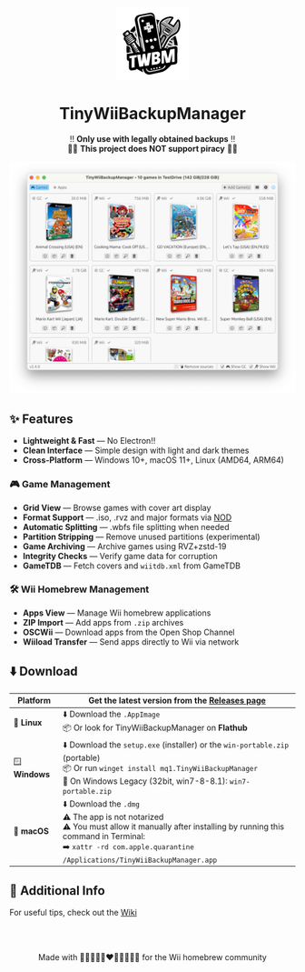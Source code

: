 <p align="center">
  <img alt="TinyWiiBackupManager Logo" width="128" src="assets/logo-small.png">
</p>

<h1 align="center">TinyWiiBackupManager</h1>

<p align="center">
  ‼️ <strong>Only use with legally obtained backups</strong> ‼️<br>
  🏴‍☠️ <strong>This project does NOT support piracy</strong> 🏴‍☠️
</p>

<p align="center">
  <img alt="App Screenshot" src="assets/screenshot.png">
</p>

## ✨ Features

- **Lightweight & Fast** — No Electron!!
- **Clean Interface** — Simple design with light and dark themes
- **Cross-Platform** — Windows 10+, macOS 11+, Linux (AMD64, ARM64)

### 🎮 **Game Management**

- **Grid View** — Browse games with cover art display
- **Format Support** — .iso, .rvz and major formats via [NOD](https://github.com/encounter/nod)
- **Automatic Splitting** — .wbfs file splitting when needed
- **Partition Stripping** — Remove unused partitions (experimental)
- **Game Archiving** — Archive games using RVZ+zstd-19
- **Integrity Checks** — Verify game data for corruption
- **GameTDB** — Fetch covers and `wiitdb.xml` from GameTDB

### 🛠️ **Wii Homebrew Management**

- **Apps View** — Manage Wii homebrew applications
- **ZIP Import** — Add apps from `.zip` archives
- **OSCWii** — Download apps from the Open Shop Channel
- **Wiiload Transfer** — Send apps directly to Wii via network

## ⬇️ Download

| Platform | Get the latest version from the **[Releases page](https://github.com/mq1/TinyWiiBackupManager/releases/latest)** |
|----------|------------------|
| 🐧 **Linux** | ⬇️ Download the `.AppImage`<br>📦 Or look for TinyWiiBackupManager on **Flathub** |
| 🪟 **Windows** | ⬇️ Download the `setup.exe` (installer) or the `win-portable.zip` (portable)<br>📦 Or run `winget install mq1.TinyWiiBackupManager`<br>🐌 On Windows Legacy (32bit, win7-8-8.1): `win7-portable.zip` |
| 🍏 **macOS** | ⬇️ Download the `.dmg`<br>⚠️ The app is not notarized<br>⚠️ You must allow it manually after installing by running this command in Terminal:<br>➡️ `xattr -rd com.apple.quarantine /Applications/TinyWiiBackupManager.app` |

## 📄 Additional Info

For useful tips, check out the [Wiki](https://github.com/mq1/TinyWiiBackupManager/wiki)

<br>
<br>

<p align="center"> Made with 🤍🩷🩵🤎🖤❤️🧡💛💚💙💜 for the Wii homebrew community </p>
